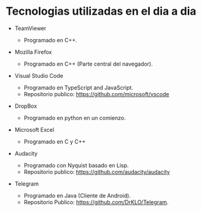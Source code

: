 # Tecnologias utilizadas en el dia a dia
* TeamViewer 
  * Programado en C++.
  
* Mozilla Firefox 
  *  Programado en C++ (Parte central del navegador).
  
* Visual Studio Code 
  * Programado en TypeScript and JavaScript.
  * Repositorio publico: https://github.com/microsoft/vscode
  
* DropBox 
  * Programado en python en un comienzo. 
  
* Microsoft Excel 
  * Programado en C y C++
  
* Audacity
  * Programado con Nyquist basado en Lisp. 
  * Repositorio publico: https://github.com/audacity/audacity
  
* Telegram 
  * Programado en Java (Cliente de Android).
  * Repositorio Publico: https://github.com/DrKLO/Telegram.
